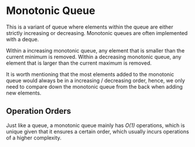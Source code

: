 # Monotonic Queue

This is a variant of queue where elements within the queue are either strictly increasing or decreasing.
Monotonic queues are often implemented with a deque.

Within a increasing monotonic queue, any element that is smaller than the current minimum is removed.
Within a decreasing monotonic queue, any element that is larger than the current maximum is removed.

It is worth mentioning that the most elements added to the monotonic queue would always be in a
increasing / decreasing order,
hence, we only need to compare down the monotonic queue from the back when adding new elements.

## Operation Orders

Just like a queue, a monotonic queue mainly has *O(1)* operations,
which is unique given that it ensures a certain order, which usually incurs operations of a higher complexity.
